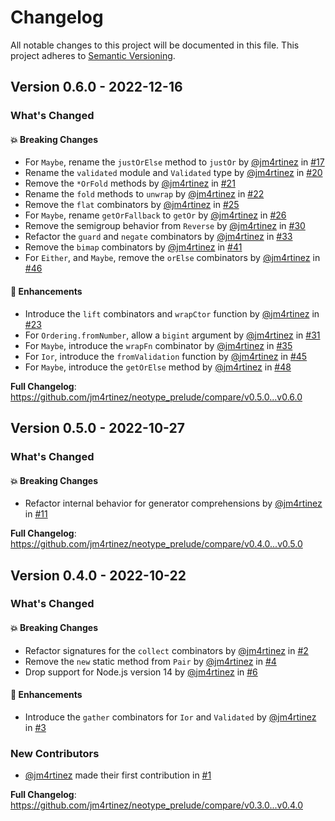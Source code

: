 # Changelog

All notable changes to this project will be documented in this file. This
project adheres to [Semantic Versioning](https://semver.org/spec/v2.0.0.html).

## Version 0.6.0 - 2022-12-16

### What's Changed

#### 💥 Breaking Changes

-   For `Maybe`, rename the `justOrElse` method to `justOr` by
    [@jm4rtinez](https://github.com/jm4rtinez) in
    [#17](https://github.com/jm4rtinez/neotype_prelude/pull/17)
-   Rename the `validated` module and `Validated` type by
    [@jm4rtinez](https://github.com/jm4rtinez) in
    [#20](https://github.com/jm4rtinez/neotype_prelude/pull/20)
-   Remove the `*OrFold` methods by [@jm4rtinez](https://github.com/jm4rtinez)
    in [#21](https://github.com/jm4rtinez/neotype_prelude/pull/21)
-   Rename the `fold` methods to `unwrap` by
    [@jm4rtinez](https://github.com/jm4rtinez) in
    [#22](https://github.com/jm4rtinez/neotype_prelude/pull/22)
-   Remove the `flat` combinators by [@jm4rtinez](https://github.com/jm4rtinez)
    in [#25](https://github.com/jm4rtinez/neotype_prelude/pull/25)
-   For `Maybe`, rename `getOrFallback` to `getOr` by
    [@jm4rtinez](https://github.com/jm4rtinez) in
    [#26](https://github.com/jm4rtinez/neotype_prelude/pull/26)
-   Remove the semigroup behavior from `Reverse` by
    [@jm4rtinez](https://github.com/jm4rtinez) in
    [#30](https://github.com/jm4rtinez/neotype_prelude/pull/30)
-   Refactor the `guard` and `negate` combinators by
    [@jm4rtinez](https://github.com/jm4rtinez) in
    [#33](https://github.com/jm4rtinez/neotype_prelude/pull/33)
-   Remove the `bimap` combinators by [@jm4rtinez](https://github.com/jm4rtinez)
    in [#41](https://github.com/jm4rtinez/neotype_prelude/pull/41)
-   For `Either`, and `Maybe`, remove the `orElse` combinators by
    [@jm4rtinez](https://github.com/jm4rtinez) in
    [#46](https://github.com/jm4rtinez/neotype_prelude/pull/46)

#### 🚀 Enhancements

-   Introduce the `lift` combinators and `wrapCtor` function by
    [@jm4rtinez](https://github.com/jm4rtinez) in
    [#23](https://github.com/jm4rtinez/neotype_prelude/pull/23)
-   For `Ordering.fromNumber`, allow a `bigint` argument by
    [@jm4rtinez](https://github.com/jm4rtinez) in
    [#31](https://github.com/jm4rtinez/neotype_prelude/pull/31)
-   For `Maybe`, introduce the `wrapFn` combinator by
    [@jm4rtinez](https://github.com/jm4rtinez) in
    [#35](https://github.com/jm4rtinez/neotype_prelude/pull/35)
-   For `Ior`, introduce the `fromValidation` function by
    [@jm4rtinez](https://github.com/jm4rtinez) in
    [#45](https://github.com/jm4rtinez/neotype_prelude/pull/45)
-   For `Maybe`, introduce the `getOrElse` method by
    [@jm4rtinez](https://github.com/jm4rtinez) in
    [#48](https://github.com/jm4rtinez/neotype_prelude/pull/48)

**Full Changelog**:
https://github.com/jm4rtinez/neotype_prelude/compare/v0.5.0...v0.6.0

## Version 0.5.0 - 2022-10-27

### What's Changed

#### 💥 Breaking Changes

-   Refactor internal behavior for generator comprehensions by
    [@jm4rtinez](https://github.com/jm4rtinez) in
    [#11](https://github.com/jm4rtinez/neotype_prelude/pull/11)

**Full Changelog**:
https://github.com/jm4rtinez/neotype_prelude/compare/v0.4.0...v0.5.0

## Version 0.4.0 - 2022-10-22

### What's Changed

#### 💥 Breaking Changes

-   Refactor signatures for the `collect` combinators by
    [@jm4rtinez](https://github.com/jm4rtinez) in
    [#2](https://github.com/jm4rtinez/neotype_prelude/pull/2)
-   Remove the `new` static method from `Pair` by
    [@jm4rtinez](https://github.com/jm4rtinez) in
    [#4](https://github.com/jm4rtinez/neotype_prelude/pull/4)
-   Drop support for Node.js version 14 by
    [@jm4rtinez](https://github.com/jm4rtinez) in
    [#6](https://github.com/jm4rtinez/neotype_prelude/pull/6)

#### 🚀 Enhancements

-   Introduce the `gather` combinators for `Ior` and `Validated` by
    [@jm4rtinez](https://github.com/jm4rtinez) in
    [#3](https://github.com/jm4rtinez/neotype_prelude/pull/3)

### New Contributors

-   [@jm4rtinez](https://github.com/jm4rtinez) made their first contribution in
    [#1](https://github.com/jm4rtinez/neotype_prelude/pull/1)

**Full Changelog**:
https://github.com/jm4rtinez/neotype_prelude/compare/v0.3.0...v0.4.0
